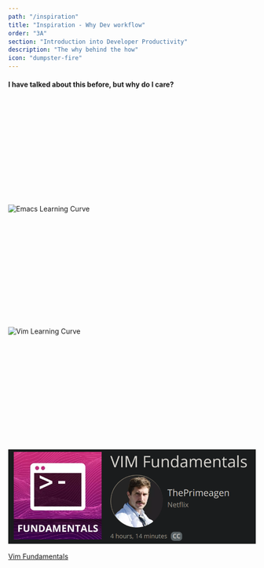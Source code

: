 ```yaml
---
path: "/inspiration"
title: "Inspiration - Why Dev workflow"
order: "3A"
section: "Introduction into Developer Productivity"
description: "The why behind the how"
icon: "dumpster-fire"
---
```


#### I have talked about this before, but why do I care?

<br />
<br />
<br />
<br />
<br />
<br />
<br />
<br />
<br />
<br />
<br />
<br />

![Emacs Learning Curve](./images/emacs-learning.png)

<br />
<br />
<br />
<br />
<br />
<br />
<br />
<br />
<br />
<br />
<br />
<br />

![Vim Learning Curve](./images/vim-learning.png)

<br />
<br />
<br />
<br />
<br />
<br />
<br />
<br />
<br />
<br />
<br />
<br />

![I am a scientist](./images/i-am-science.png)

[Vim Fundamentals](https://frontendmasters.com/courses/vim-fundamentals/)
